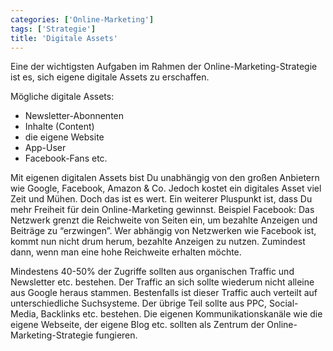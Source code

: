 ```yaml
---
categories: ['Online-Marketing']
tags: ['Strategie']
title: 'Digitale Assets'
---
```


Eine der wichtigsten Aufgaben im Rahmen der Online-Marketing-Strategie ist es, sich eigene digitale Assets zu erschaffen.

Mögliche digitale Assets:

- Newsletter-Abonnenten
- Inhalte (Content)
- die eigene Website
- App-User
- Facebook-Fans etc.

Mit eigenen digitalen Assets bist Du unabhängig von den großen Anbietern wie Google, Facebook, Amazon & Co. Jedoch kostet ein digitales Asset viel Zeit und Mühen. Doch das ist es wert. Ein weiterer Pluspunkt ist, dass Du mehr Freiheit für dein Online-Marketing gewinnst. Beispiel Facebook: Das Netzwerk grenzt die Reichweite von Seiten ein, um bezahlte Anzeigen und Beiträge zu “erzwingen”. Wer abhängig von Netzwerken wie Facebook ist, kommt nun nicht drum herum, bezahlte Anzeigen zu nutzen. Zumindest dann, wenn man eine hohe Reichweite erhalten möchte.

Mindestens 40-50% der Zugriffe sollten aus organischen Traffic und Newsletter etc. bestehen. Der Traffic an sich sollte wiederum nicht alleine aus Google heraus stammen. Bestenfalls ist dieser Traffic auch verteilt auf unterschiedliche Suchsysteme. Der übrige Teil sollte aus PPC, Social-Media, Backlinks etc. bestehen. Die eigenen Kommunikationskanäle wie die eigene Webseite, der eigene Blog etc. sollten als Zentrum der Online-Marketing-Strategie fungieren.